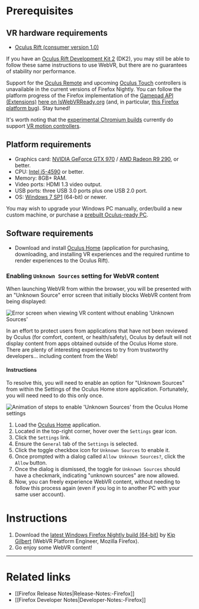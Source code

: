 # Prerequisites

## VR hardware requirements

* [Oculus Rift (consumer version 1.0)](https://www3.oculus.com/rift/)

If you have an [Oculus Rift Development Kit 2](https://www3.oculus.com/dk2/) (DK2), you may still be able to follow these same instructions to use WebVR, but there are no guarantees of stability nor performance.

Support for the [Oculus Remote](https://support.oculus.com/835449819935261) and upcoming [Oculus Touch](https://www3.oculus.com/touch/) controllers is unavailable in the current versions of Firefox Nightly. You can follow the platform progress of the Firefox implementation of the [Gamepad API (Extensions)](https://w3c.github.io/gamepad/extensions.html) [here on IsWebVRReady.org](https://iswebvrready.org/#gamepad-extensions) (and, in particular, [this Firefox platform bug](https://bugzilla.mozilla.org/show_bug.cgi?id=1196672)). Stay tuned!

It's worth noting that the [experimental Chromium builds](https://github.com/Web-VR/iswebvrready/wiki/Instructions%3A-Chromium-for-Oculus-Rift-on-Windows) currently do support [VR motion controllers](https://iswebvrready.org/#gamepad-extensions).

## Platform requirements

* Graphics card: [NVIDIA GeForce GTX 970](http://www.geforce.com/hardware/desktop-gpus/geforce-gtx-970) / [AMD Radeon R9 290](https://www.amd.com/en-us/products/graphics/desktop/r9), or better.
* CPU: [Intel i5-4590](http://ark.intel.com/products/80815/Intel-Core-i5-4590-Processor-6M-Cache-up-to-3_70-GHz) or better.
* Memory: 8GB+ RAM.
* Video ports: HDMI 1.3 video output.
* USB ports: three USB 3.0 ports plus one USB 2.0 port.
* OS: [Windows 7 SP1](https://support.microsoft.com/en-us/help/15090/windows-7-install-service-pack-1-sp1) (64-bit) or newer.

You may wish to upgrade your Windows PC manually, order/build a new custom machine, or purchase a [prebuilt Oculus-ready PC](https://www3.oculus.com/oculus-ready-pcs/).

## Software requirements

* Download and install [Oculus Home](https://www3.oculus.com/setup/) (application for purchasing, downloading, and installing VR experiences and the required runtime to render experiences to the Oculus Rift).

### Enabling `Unknown Sources` setting for WebVR content

When launching WebVR from within the browser, you will be presented with an "Unknown Source" error screen that initially blocks WebVR content from being displayed:

![Error screen when viewing VR content without enabling 'Unknown Sources'](https://cloud.githubusercontent.com/assets/203725/18866890/ad9881de-8456-11e6-8589-76dce64b3935.jpg "Error screen when viewing VR content without enabling 'Unknown Sources'")

In an effort to protect users from applications that have not been reviewed by Oculus (for comfort, content, or health/safety), Oculus by default will not display content from apps obtained outside of the Oculus Home store. There are plenty of interesting experiences to try from trustworthy developers… including content from the Web!

#### Instructions

To resolve this, you will need to enable an option for "Unknown Sources" from within the Settings of the Oculus Home store application. Fortunately, you will need need to do this only once.

![Animation of steps to enable 'Unknown Sources' from the Oculus Home settings](https://cloud.githubusercontent.com/assets/203725/18866886/a8ffb9b2-8456-11e6-8829-d79f5c218764.gif "Animation of steps to enable 'Unknown Sources' from the Oculus Home settings")

1. Load the [Oculus Home](https://www3.oculus.com/setup/) application.
2. Located in the top-right corner, hover over the `Settings` gear icon.
3. Click the `Settings` link.
4. Ensure the `General` tab of the `Settings` is selected.
5. Click the toggle checkbox icon for `Unknown Sources` to enable it.
6. Once prompted with a dialog called `Allow Unknown Sources?`, click the `Allow` button.
7. Once the dialog is dismissed, the toggle for `Unknown Sources` should have a checkmark, indicating "unknown sources" are now allowed.
8. Now, you can freely experience WebVR content, without needing to follow this process again (even if you log in to another PC with your same user account).

# Instructions

1. Download the [latest Windows Firefox Nightly build (64-bit)](https://nightly.mozilla.org/) by [Kip Gilbert](https://twitter.com/kearwoodgilbert) (WebVR Platform Engineer, Mozilla Firefox).
2. Go enjoy some WebVR content!

<hr>

# Related links

* [[Firefox Release Notes|Release-Notes:-Firefox]]
* [[Firefox Developer Notes|Developer-Notes:-Firefox]]
